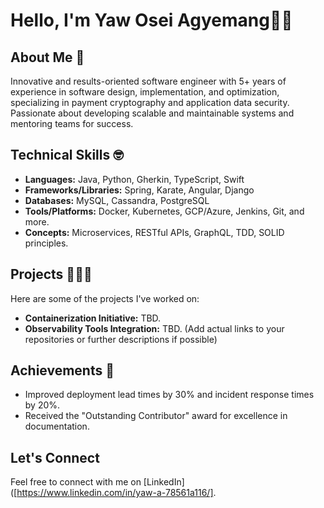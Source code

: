 # Hello, I'm Yaw Osei Agyemang👋🏽

## About Me 🔨
Innovative and results-oriented software engineer with 5+ years of experience in software design, implementation, and optimization, specializing in payment cryptography and application data security. Passionate about developing scalable and maintainable systems and mentoring teams for success.

## Technical Skills 🤓
- **Languages:** Java, Python, Gherkin, TypeScript, Swift
- **Frameworks/Libraries:** Spring, Karate, Angular, Django
- **Databases:** MySQL, Cassandra, PostgreSQL
- **Tools/Platforms:** Docker, Kubernetes, GCP/Azure, Jenkins, Git, and more.
- **Concepts:** Microservices, RESTful APIs, GraphQL, TDD, SOLID principles.

## Projects 👨🏾‍💻
Here are some of the projects I've worked on:
- **Containerization Initiative:** TBD.
- **Observability Tools Integration:** TBD.
(Add actual links to your repositories or further descriptions if possible)

## Achievements 🏅
- Improved deployment lead times by 30% and incident response times by 20%.
- Received the "Outstanding Contributor" award for excellence in documentation.

## Let's Connect
Feel free to connect with me on [LinkedIn]([https://www.linkedin.com/in/yaw-a-78561a116/].
